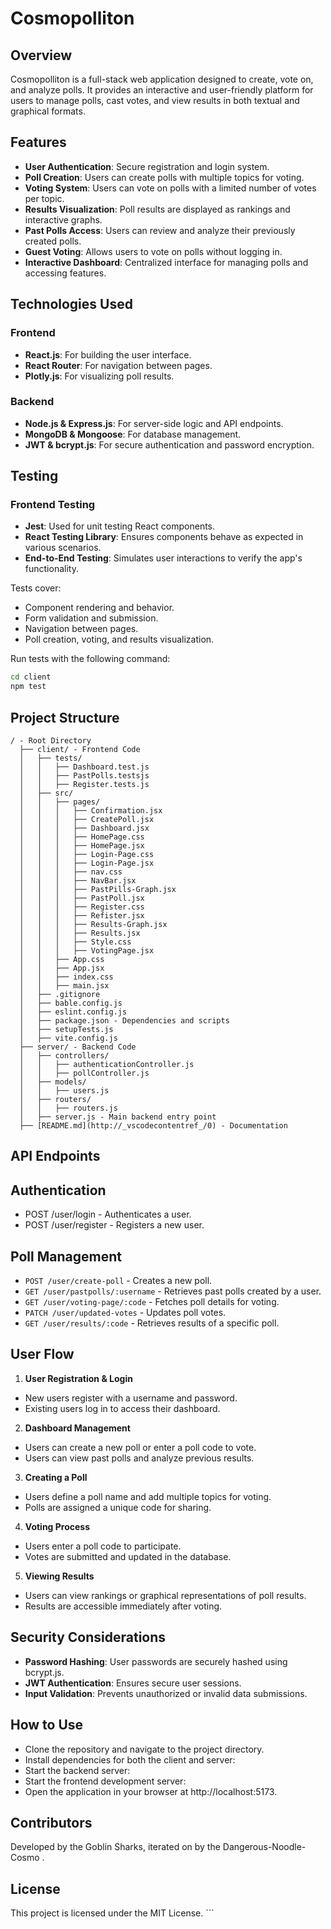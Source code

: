 # Cosmopolliton

## Overview

Cosmopolliton is a full-stack web application designed to create, vote on, and analyze polls. It provides an interactive and user-friendly platform for users to manage polls, cast votes, and view results in both textual and graphical formats.

## Features

- **User Authentication**: Secure registration and login system.
- **Poll Creation**: Users can create polls with multiple topics for voting.
- **Voting System**: Users can vote on polls with a limited number of votes per topic.
- **Results Visualization**: Poll results are displayed as rankings and interactive graphs.
- **Past Polls Access**: Users can review and analyze their previously created polls.
- **Guest Voting**: Allows users to vote on polls without logging in.
- **Interactive Dashboard**: Centralized interface for managing polls and accessing features.

## Technologies Used

### Frontend

- **React.js**: For building the user interface.
- **React Router**: For navigation between pages.
- **Plotly.js**: For visualizing poll results.

### Backend

- **Node.js & Express.js**: For server-side logic and API endpoints.
- **MongoDB & Mongoose**: For database management.
- **JWT & bcrypt.js**: For secure authentication and password encryption.

## Testing

### Frontend Testing

- **Jest**: Used for unit testing React components.
- **React Testing Library**: Ensures components behave as expected in various scenarios.
- **End-to-End Testing**: Simulates user interactions to verify the app's functionality.

Tests cover:

- Component rendering and behavior.
- Form validation and submission.
- Navigation between pages.
- Poll creation, voting, and results visualization.

Run tests with the following command:

```bash
cd client
npm test
```

## Project Structure

```
/ - Root Directory
  ├── client/ - Frontend Code
  │   ├── tests/
  │   │   ├── Dashboard.test.js
  │   │   ├── PastPolls.testsjs
  │   │   ├── Register.tests.js
  │   ├── src/
  │   │   ├── pages/
  │   │   │   ├── Confirmation.jsx
  │   │   │   ├── CreatePoll.jsx
  │   │   │   ├── Dashboard.jsx
  │   │   │   ├── HomePage.css
  │   │   │   ├── HomePage.jsx
  │   │   │   ├── Login-Page.css
  │   │   │   ├── Login-Page.jsx
  │   │   │   ├── nav.css
  │   │   │   ├── NavBar.jsx
  │   │   │   ├── PastPills-Graph.jsx
  │   │   │   ├── PastPoll.jsx
  │   │   │   ├── Register.css
  │   │   │   ├── Refister.jsx
  │   │   │   ├── Results-Graph.jsx
  │   │   │   ├── Results.jsx
  │   │   │   ├── Style.css
  │   │   │   ├── VotingPage.jsx
  │   │   ├── App.css
  │   │   ├── App.jsx
  │   │   ├── index.css
  │   │   ├── main.jsx
  │   ├── .gitignore
  │   ├── bable.config.js
  │   ├── eslint.config.js
  │   ├── package.json - Dependencies and scripts
  │   ├── setupTests.js
  │   ├── vite.config.js
  ├── server/ - Backend Code
  │   ├── controllers/
  │   │   ├── authenticationController.js
  │   │   ├── pollController.js
  │   ├── models/
  │   │   ├── users.js
  │   ├── routers/
  │   │   ├── routers.js
  │   ├── server.js - Main backend entry point
  ├── [README.md](http://_vscodecontentref_/0) - Documentation
```

## API Endpoints

## Authentication

- POST /user/login - Authenticates a user.
- POST /user/register - Registers a new user.

## Poll Management

- `POST /user/create-poll` - Creates a new poll.
- `GET /user/pastpolls/:username` - Retrieves past polls created by a user.
- `GET /user/voting-page/:code` - Fetches poll details for voting.
- `PATCH /user/updated-votes` - Updates poll votes.
- `GET /user/results/:code` - Retrieves results of a specific poll.

## User Flow

1. **User Registration & Login**

- New users register with a username and password.
- Existing users log in to access their dashboard.

2. **Dashboard Management**

- Users can create a new poll or enter a poll code to vote.
- Users can view past polls and analyze previous results.

3. **Creating a Poll**

- Users define a poll name and add multiple topics for voting.
- Polls are assigned a unique code for sharing.

4. **Voting Process**

- Users enter a poll code to participate.
- Votes are submitted and updated in the database.

5. **Viewing Results**

- Users can view rankings or graphical representations of poll results.
- Results are accessible immediately after voting.

## Security Considerations

- **Password Hashing**: User passwords are securely hashed using bcrypt.js.
- **JWT Authentication**: Ensures secure user sessions.
- **Input Validation**: Prevents unauthorized or invalid data submissions.

## How to Use

- Clone the repository and navigate to the project directory.
- Install dependencies for both the client and server:
- Start the backend server:
- Start the frontend development server:
- Open the application in your browser at http://localhost:5173.

## Contributors

Developed by the Goblin Sharks, iterated on by the Dangerous-Noodle-Cosmo .

## License

This project is licensed under the MIT License. ```
